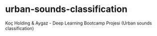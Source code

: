 # urban-sounds-classification
Koç Holding &amp; Aygaz -  Deep Learning Bootcamp Projesi (Urban sounds classification)
